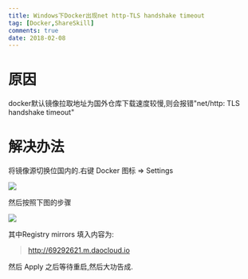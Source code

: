 ```yaml
---
title: Windows下Docker出现net http-TLS handshake timeout
tag: [Docker,ShareSkill]
comments: true
date: 2018-02-08
---
```



# 原因

docker默认镜像拉取地址为国外仓库下载速度较慢,则会报错"net/http: TLS handshake timeout"

# 解决办法

将镜像源切换位国内的.右键 Docker 图标 => Settings

![](http://ww1.sinaimg.cn/large/006wYWbGly1fo90g35908j308f08kmy3.jpg)

然后按照下图的步骤

![](http://ww1.sinaimg.cn/large/006wYWbGly1fo90gqqhrcj30yb0mc0vv.jpg)

其中Registry mirrors 填入内容为:
>http://69292621.m.daocloud.io

然后 Apply 之后等待重启,然后大功告成.
